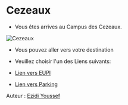 # Cezeaux

- Vous êtes arrives au Campus des Cezeaux.


![Cezeaux](https://gamae.fr/wp-content/uploads/2022/05/945px-Centre_INRAE_de_Clermont-Ferrand.jpg)

- Vous pouvez aller vers votre destination
- Veuillez choisir l'un des Liens suivants:

- [Lien vers EUPI](eupi.md)

- [Lien vers Parking](parking.md)

Auteur : [Ezidi Youssef](https://github.com/youssefezidi1)
